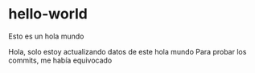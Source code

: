 # hello-world
Esto es un hola mundo

Hola, solo estoy actualizando datos de este hola mundo
Para probar los commits, me había equivocado
